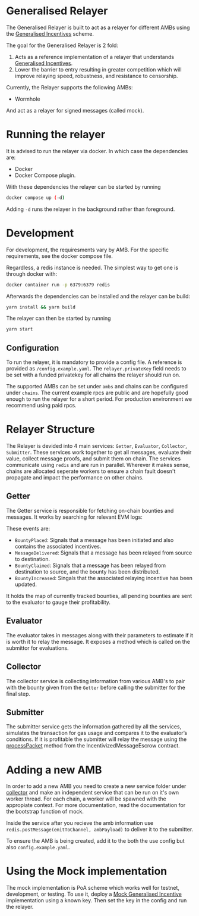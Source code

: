 # Generalised Relayer

The Generalised Relayer is built to act as a relayer for different AMBs using the [Generalised Incentives](https://github.com/catalystdao/GeneralisedIncentives) scheme. 

The goal for the Generalised Relayer is 2 fold:

1. Acts as a reference implementation of a relayer that understands [Generalised Incentives](https://github.com/catalystdao/GeneralisedIncentives).
2. Lower the barrier to entry resulting in greater competition which will improve relaying speed, robustness, and resistance to censorship.

Currently, the Relayer supports the following AMBs:

- Wormhole

And act as a relayer for signed messages (called mock).

# Running the relayer

It is advised to run the relayer via docker. In which case the dependencies are:

- Docker
- Docker Compose plugin.

With these dependencies the relayer can be started by running

```bash
docker compose up (-d)
```
Adding `-d` runs the relayer in the background rather than foreground.

# Development

For development, the requiresments vary by AMB. For the specific requirements, see the docker compose file.

Regardless, a redis instance is needed. The simplest way to get one is through docker with:
```bash
docker container run -p 6379:6379 redis
```

Afterwards the dependencies can be installed and the relayer can be build:

```bash
yarn install && yarn build
```

The relayer can then be started by running

```bash
yarn start
```


## Configuration

To run the relayer, it is mandatory to provide a config file. A reference is provided as `/config.example.yaml`. The `relayer.privateKey` field needs to be set with a funded privatekey for all chains the relayer should run on.

The supported AMBs can be set under `ambs`  and chains can be configured under `chains`. The current example rpcs are public and are hopefully good enough to run the relayer for a short period. For production environment we recommend using paid rpcs.

# Relayer Structure

The Relayer is devided into 4 main services: `Getter`, `Evaluator`, `Collector`, `Submitter`. These services work together to get all messages, evaluate their value, collect message proofs, and submit them on chain. The services communicate using `redis` and are run in parallel. Wherever it makes sense, chains are allocated seperate workers to ensure a chain fault doesn't propagate and impact the performance on other chains.

## Getter

The Getter service is responsible for fetching on-chain bounties and messages. It works by searching for relevant EVM logs:

These events are:

- `BountyPlaced`: Signals that a message has been initiated and also contains the associated incentives.
- `MessageDelivered`: Signals that a message has been relayed from source to destination.
- `BountyClaimed`: Signals that a message has been relayed from destination to source, and the bounty has been distributed.
- `BountyIncreased`: Singals that the associated relaying incentive has been updated.

It holds the map of currently tracked bounties, all pending bounties are sent to the evaluator to gauge their profitability.

## Evaluator

The evaluator takes in messages along with their parameters to estimate if it is worth it to relay the message. It exposes a method which is called on the submittor for evaluations.

## Collector

The collector service is collecting information from various AMB's to pair with the bounty given from the `Getter` before calling the submitter for the final step.

## Submitter

The submitter service gets the information gathered by all the services, simulates the transaction for gas usage and compares it to the evaluator’s conditions.
If it is profitable the submitter will relay the message using the [processPacket](https://github.com/catalystdao/GeneralisedRelayer/blob/32cc0c56d1891f03257971723ce9ba9d15b900af/abis/IncentivizedMockEscrow.json#L735-L757) method from the IncentivizedMessageEscrow contract.

# Adding a new AMB

In order to add a new AMB you need to create a new service folder under [collector](https://github.com/catalystdao/GeneralisedRelayer/blob/main/src/collector) and make an independent service that can be run on it's own worker thread. For each chain, a worker will be spawned with the appropiate context. For more documentation, read the documentation for the bootstrap function of mock.

Inside the service after you recieve the amb information use `redis.postMessage(emitToChannel, ambPayload)` to deliver it to the submitter.

To ensure the AMB is being created, add it to the both the use config but also `config.example.yaml`.


# Using the Mock implementation

The mock implementation is PoA scheme which works well for testnet, development, or testing. To use it, deploy a [Mock Generalised Incentive](https://github.com/catalystdao/GeneralisedIncentives/tree/main/src/apps/mock) implementation using a known key. Then set the key in the config and run the relayer.